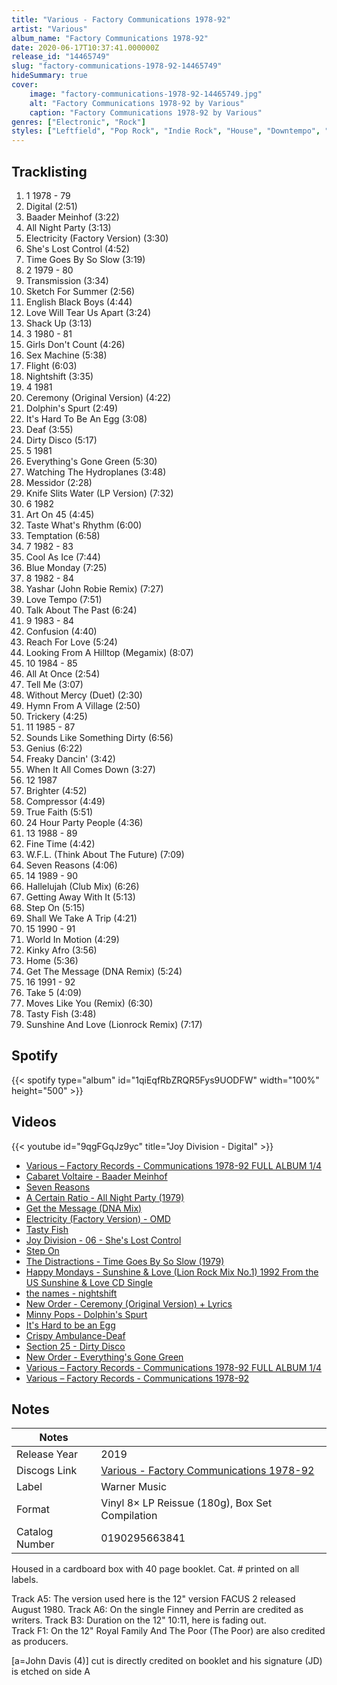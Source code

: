 ```yaml
---
title: "Various - Factory Communications 1978-92"
artist: "Various"
album_name: "Factory Communications 1978-92"
date: 2020-06-17T10:37:41.000000Z
release_id: "14465749"
slug: "factory-communications-1978-92-14465749"
hideSummary: true
cover:
    image: "factory-communications-1978-92-14465749.jpg"
    alt: "Factory Communications 1978-92 by Various"
    caption: "Factory Communications 1978-92 by Various"
genres: ["Electronic", "Rock"]
styles: ["Leftfield", "Pop Rock", "Indie Rock", "House", "Downtempo", "Synth-pop"]
---
```


## Tracklisting
1. 1 1978 - 79
2. Digital (2:51)
3. Baader Meinhof (3:22)
4. All Night Party (3:13)
5. Electricity (Factory Version) (3:30)
6. She's Lost Control (4:52)
7. Time Goes By So Slow (3:19)
8. 2 1979 - 80
9. Transmission (3:34)
10. Sketch For Summer (2:56)
11. English Black Boys (4:44)
12. Love Will Tear Us Apart (3:24)
13. Shack Up (3:13)
14. 3 1980 - 81
15. Girls Don't Count (4:26)
16. Sex Machine (5:38)
17. Flight (6:03)
18. Nightshift (3:35)
19. 4 1981
20. Ceremony (Original Version) (4:22)
21. Dolphin's Spurt (2:49)
22. It's Hard To Be An Egg (3:08)
23. Deaf (3:55)
24. Dirty Disco (5:17)
25. 5 1981
26. Everything's Gone Green (5:30)
27. Watching The Hydroplanes (3:48)
28. Messidor (2:28)
29. Knife Slits Water (LP Version) (7:32)
30. 6 1982
31. Art On 45 (4:45)
32. Taste What's Rhythm (6:00)
33. Temptation (6:58)
34. 7 1982 - 83
35. Cool As Ice (7:44)
36. Blue Monday (7:25)
37. 8 1982 - 84
38. Yashar (John Robie Remix) (7:27)
39. Love Tempo (7:51)
40. Talk About The Past (6:24)
41. 9 1983 - 84
42. Confusion (4:40)
43. Reach For Love (5:24)
44. Looking From A Hilltop (Megamix) (8:07)
45. 10 1984 - 85
46. All At Once (2:54)
47. Tell Me (3:07)
48. Without Mercy (Duet) (2:30)
49. Hymn From A Village (2:50)
50. Trickery (4:25)
51. 11 1985 - 87
52. Sounds Like Something Dirty (6:56)
53. Genius (6:22)
54. Freaky Dancin' (3:42)
55. When It All Comes Down (3:27)
56. 12 1987
57. Brighter (4:52)
58. Compressor (4:49)
59. True Faith (5:51)
60. 24 Hour Party People (4:36)
61. 13 1988 - 89
62. Fine Time (4:42)
63. W.F.L. (Think About The Future) (7:09)
64. Seven Reasons (4:06)
65. 14 1989 - 90
66. Hallelujah (Club Mix) (6:26)
67. Getting Away With It (5:13)
68. Step On (5:15)
69. Shall We Take A Trip (4:21)
70. 15 1990 - 91
71. World In Motion (4:29)
72. Kinky Afro (3:56)
73. Home (5:36)
74. Get The Message (DNA Remix) (5:24)
75. 16 1991 - 92
76. Take 5 (4:09)
77. Moves Like You (Remix) (6:30)
78. Tasty Fish (3:48)
79. Sunshine And Love (Lionrock Remix) (7:17)


## Spotify
{{< spotify type="album" id="1qiEqfRbZRQR5Fys9UODFW" width="100%" height="500" >}}



## Videos
{{< youtube id="9qgFGqJz9yc" title="Joy Division - Digital" >}}
- [Various ‎– Factory Records - Communications 1978-92 FULL ALBUM 1/4](https://www.youtube.com/watch?v=yBJfnZAkkCc)
- [Cabaret Voltaire - Baader Meinhof](https://www.youtube.com/watch?v=8ty1kAz7gR0)
- [Seven Reasons](https://www.youtube.com/watch?v=lb4JiEiGtko)
- [A Certain Ratio - All Night Party (1979)](https://www.youtube.com/watch?v=HAM9uMKQCPw)
- [Get the Message (DNA Mix)](https://www.youtube.com/watch?v=vXSFntRia0k)
- [Electricity (Factory Version) - OMD](https://www.youtube.com/watch?v=GFuz-BLmeb4)
- [Tasty Fish](https://www.youtube.com/watch?v=HKjf-RWReIA)
- [Joy Division - 06 - She's Lost Control](https://www.youtube.com/watch?v=7PtvIr2oiaE)
- [Step On](https://www.youtube.com/watch?v=Z6xFAuxft7I)
- [The Distractions - Time Goes By So Slow (1979)](https://www.youtube.com/watch?v=ouOeEoF8-Dk)
- [Happy Mondays - Sunshine & Love (Lion Rock Mix No.1) 1992 From the US Sunshine & Love CD Single](https://www.youtube.com/watch?v=g0dwJjuT-aA)
- [the names - nightshift](https://www.youtube.com/watch?v=eg4i-fwgBac)
- [New Order - Ceremony (Original Version) + Lyrics](https://www.youtube.com/watch?v=H5UK40sSo8I)
- [Minny Pops - Dolphin's Spurt](https://www.youtube.com/watch?v=7nEVwZdmraQ)
- [It's Hard to be an Egg](https://www.youtube.com/watch?v=r3x9A38HzAk)
- [Crispy Ambulance-Deaf](https://www.youtube.com/watch?v=ArMnpj-KMo8)
- [Section 25 - Dirty Disco](https://www.youtube.com/watch?v=sEVROLHqI2A)
- [New Order - Everything's Gone Green](https://www.youtube.com/watch?v=lRgHSxWnhqk)
- [Various ‎– Factory Records - Communications 1978-92 FULL ALBUM 1/4](https://www.youtube.com/watch?v=Tt2YPSGHmwE)
- [Various ‎– Factory Records - Communications 1978-92](https://www.youtube.com/watch?v=R2H11zigELI)

## Notes
| Notes          |             |
| ---------------| ----------- |
| Release Year   | 2019 |
| Discogs Link   | [Various - Factory Communications 1978-92](https://www.discogs.com/release/14465749-Various-Factory-Communications-1978-92) |
| Label          | Warner Music |
| Format         | Vinyl 8× LP Reissue (180g), Box Set Compilation |
| Catalog Number | 0190295663841 |

Housed in a cardboard box with 40 page booklet.
Cat. # printed on all labels.

Track A5: The version used here is the 12" version FACUS 2 released August 1980.
Track A6: On the single Finney and Perrin are credited as writers.
Track B3: Duration on the 12" 10:11, here is fading out.  
Track F1: On the 12" Royal Family And The Poor (The Poor) are also credited as producers.

[a=John Davis (4)] cut is directly credited on booklet and his signature (JD) is etched on side A
